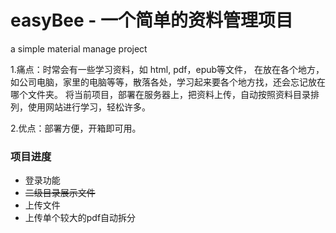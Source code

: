 # easyBee - 一个简单的资料管理项目 

a simple  material manage project 

1.痛点：时常会有一些学习资料，如 html, pdf，epub等文件，
在放在各个地方，如公司电脑，家里的电脑等等，散落各处，学习起来要各个地方找，还会忘记放在哪个文件夹。 将当前项目，部署在服务器上，把资料上传，自动按照资料目录排列，使用网站进行学习，轻松许多。

2.优点：部署方便，开箱即可用。


### 项目进度
- 登录功能 
- ~~二级目录展示文件~~
- 上传文件
- 上传单个较大的pdf自动拆分
